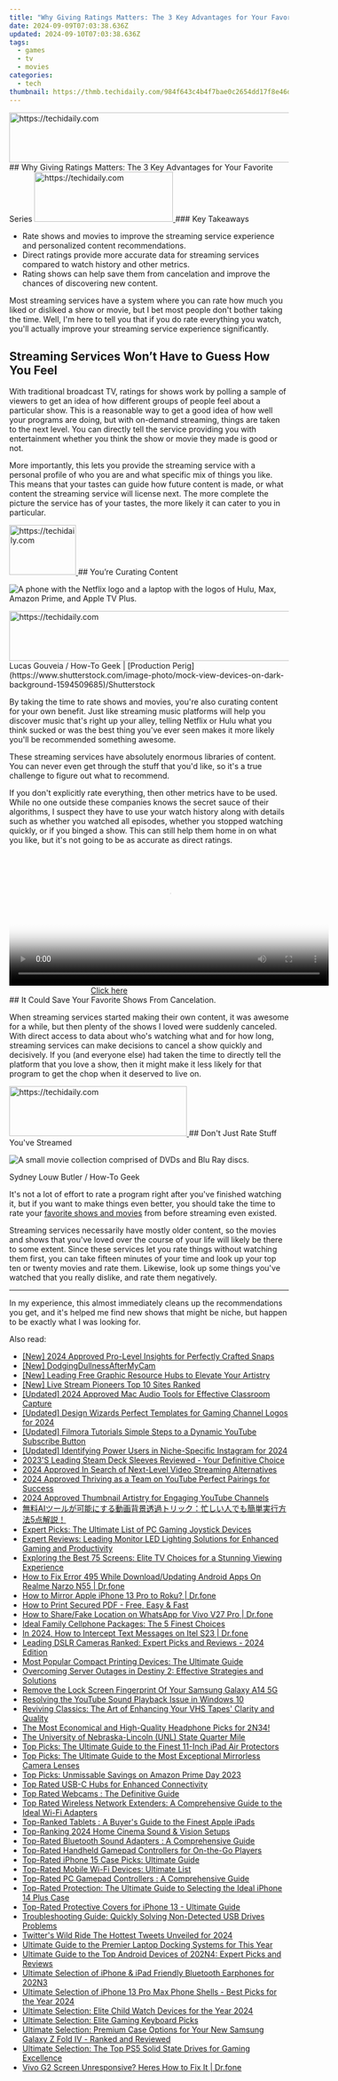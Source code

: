 ```yaml
---
title: "Why Giving Ratings Matters: The 3 Key Advantages for Your Favorite Series"
date: 2024-09-09T07:03:38.636Z
updated: 2024-09-10T07:03:38.636Z
tags:
  - games
  - tv
  - movies
categories:
  - tech
thumbnail: https://thmb.techidaily.com/984f643c4b4f7bae0c2654dd17f8e46d49464b1fbd02ad27cef488f7c4915f8e.jpg
---
```


<!-- affiliate ads begin -->
<a href="https://appsumo.8odi.net/c/5597632/2123737/7443" target="_top" id="2123737">
  <img src="//a.impactradius-go.com/display-ad/7443-2123737" border="0" alt="https://techidaily.com" width="728" height="90"/>
</a>
<img height="0" width="0" src="https://appsumo.8odi.net/i/5597632/2123737/7443" style="position:absolute;visibility:hidden;" border="0" />
<!-- affiliate ads end -->
## Why Giving Ratings Matters: The 3 Key Advantages for Your Favorite Series

<!-- affiliate ads begin -->
<a href="https://bluettius.sjv.io/c/5597632/2139120/17108" target="_top" id="2139120">
  <img src="//a.impactradius-go.com/display-ad/17108-2139120" border="0" alt="https://techidaily.com" width="250" height="90"/>
</a>
<img height="0" width="0" src="https://bluettius.sjv.io/i/5597632/2139120/17108" style="position:absolute;visibility:hidden;" border="0" />
<!-- affiliate ads end -->
### Key Takeaways

* Rate shows and movies to improve the streaming service experience and personalized content recommendations.
* Direct ratings provide more accurate data for streaming services compared to watch history and other metrics.
* Rating shows can help save them from cancelation and improve the chances of discovering new content.

 Most streaming services have a system where you can rate how much you liked or disliked a show or movie, but I bet most people don't bother taking the time. Well, I'm here to tell you that if you do rate everything you watch, you'll actually improve your streaming service experience significantly.

##  Streaming Services Won’t Have to Guess How You Feel

 With traditional broadcast TV, ratings for shows work by polling a sample of viewers to get an idea of how different groups of people feel about a particular show. This is a reasonable way to get a good idea of how well your programs are doing, but with on-demand streaming, things are taken to the next level. You can directly tell the service providing you with entertainment whether you think the show or movie they made is good or not.

 More importantly, this lets you provide the streaming service with a personal profile of who you are and what specific mix of things you like. This means that your tastes can guide how future content is made, or what content the streaming service will license next. The more complete the picture the service has of your tastes, the more likely it can cater to you in particular.

<!-- affiliate ads begin -->
<a href="https://aligracehair.sjv.io/c/5597632/2115925/19272" target="_top" id="2115925">
  <img src="//a.impactradius-go.com/display-ad/19272-2115925" border="0" alt="https://techidaily.com" width="120" height="90"/>
</a>
<img height="0" width="0" src="https://aligracehair.sjv.io/i/5597632/2115925/19272" style="position:absolute;visibility:hidden;" border="0" />
<!-- affiliate ads end -->
##  You’re Curating Content

![A phone with the Netflix logo and a laptop with the logos of Hulu, Max, Amazon Prime, and Apple TV Plus.](https://static1.howtogeekimages.com/wordpress/wp-content/uploads/2024/05/a-phone-with-the-netflix-logo-and-a-laptop-with-the-logos-of-hulu-max-amazon-prime-and-apple-tv-plus.jpg) 

<!-- affiliate ads begin -->
<a href="https://ephamedtechinc.pxf.io/c/5597632/2130528/26400" target="_top" id="2130528">
  <img src="//a.impactradius-go.com/display-ad/26400-2130528" border="0" alt="https://techidaily.com" width="728" height="90"/>
</a>
<img height="0" width="0" src="https://ephamedtechinc.pxf.io/i/5597632/2130528/26400" style="position:absolute;visibility:hidden;" border="0" />
<!-- affiliate ads end -->
Lucas Gouveia / How-To Geek | [Production Perig](https://www.shutterstock.com/image-photo/mock-view-devices-on-dark-background-1594509685)/Shutterstock

 By taking the time to rate shows and movies, you're also curating content for your own benefit. Just like streaming music platforms will help you discover music that's right up your alley, telling Netflix or Hulu what you think sucked or was the best thing you've ever seen makes it more likely you'll be recommended something awesome. 

 These streaming services have absolutely enormous libraries of content. You can never even get through the stuff that you'd like, so it's a true challenge to figure out what to recommend.

 If you don't explicitly rate everything, then other metrics have to be used. While no one outside these companies knows the secret sauce of their algorithms, I suspect they have to use your watch history along with details such as whether you watched all episodes, whether you stopped watching quickly, or if you binged a show. This can still help them home in on what you like, but it's not going to be as accurate as direct ratings.

<!-- affiliate ads begin -->
<span id="1983575">
					<video width="576" height="240" style="cursor:pointer"
           poster="//a.impactradius-go.com/display-clicktoplayimage/1983575.png"
           onclick="if(!this.playClicked){this.play();this.setAttribute('controls',true);this.playClicked=true;}">
	   <source src="//a.impactradius-go.com/display-ad/22993-1983575">
	   <img src="//a.impactradius-go.com/display-clicktoplayimage/1983575.png" style="border: none; height: 100%; width: 100%; object-fit: contain">
	</video>
	<div style="width:360px;text-align:center"><a href="javascript:window.open(decodeURIComponent('https%3A%2F%2Fhomestyler.sjv.io%2Fc%2F5597632%2F1983575%2F22993'), '_blank');void(0);">Click here</a></div>
</span>
<img height="0" width="0" src="https://imp.pxf.io/i/5597632/1983575/22993" style="position:absolute;visibility:hidden;" border="0" />
<!-- affiliate ads end -->
##  It Could Save Your Favorite Shows From Cancelation. 

 When streaming services started making their own content, it was awesome for a while, but then plenty of the shows I loved were suddenly canceled. With direct access to data about who's watching what and for how long, streaming services can make decisions to cancel a show quickly and decisively. If you (and everyone else) had taken the time to directly tell the platform that you love a show, then it might make it less likely for that program to get the chop when it deserved to live on.

<!-- affiliate ads begin -->
<a href="https://aligracehair.sjv.io/c/5597632/2135415/19272" target="_top" id="2135415">
  <img src="//a.impactradius-go.com/display-ad/19272-2135415" border="0" alt="https://techidaily.com" width="320" height="90"/>
</a>
<img height="0" width="0" src="https://aligracehair.sjv.io/i/5597632/2135415/19272" style="position:absolute;visibility:hidden;" border="0" />
<!-- affiliate ads end -->
##  Don't Just Rate Stuff You've Streamed

![A small movie collection comprised of DVDs and Blu Ray discs.](https://static1.howtogeekimages.com/wordpress/wp-content/uploads/2024/05/20240520_102047.jpg) 

Sydney Louw Butler / How-To Geek

 It's not a lot of effort to rate a program right after you've finished watching it, but if you want to make things even better, you should take the time to rate your [favorite shows and movies](https://android-frp.techidaily.com/in-2024-how-to-bypass-google-frp-lock-from-nokia-105-classic-devices-by-drfone-android/) from before streaming even existed.

 Streaming services necessarily have mostly older content, so the movies and shows that you've loved over the course of your life will likely be there to some extent. Since these services let you rate things without watching them first, you can take fifteen minutes of your time and look up your top ten or twenty movies and rate them. Likewise, look up some things you've watched that you really dislike, and rate them negatively.

---

 In my experience, this almost immediately cleans up the recommendations you get, and it's helped me find new shows that might be niche, but happen to be exactly what I was looking for.

<ins class="adsbygoogle"
     style="display:block"
     data-ad-format="autorelaxed"
     data-ad-client="ca-pub-7571918770474297"
     data-ad-slot="1223367746"></ins>



<ins class="adsbygoogle"
     style="display:block"
     data-ad-client="ca-pub-7571918770474297"
     data-ad-slot="8358498916"
     data-ad-format="auto"
     data-full-width-responsive="true"></ins>

<span class="atpl-alsoreadstyle">Also read:</span>
<div><ul>
<li><a href="https://snapchat-videos.techidaily.com/new-2024-approved-pro-level-insights-for-perfectly-crafted-snaps/"><u>[New] 2024 Approved  Pro-Level Insights for Perfectly Crafted Snaps</u></a></li>
<li><a href="https://desktop-recording.techidaily.com/new-dodgingdullnessaftermycam/"><u>[New] DodgingDullnessAfterMyCam</u></a></li>
<li><a href="https://extra-skills.techidaily.com/new-leading-free-graphic-resource-hubs-to-elevate-your-artistry/"><u>[New] Leading Free Graphic Resource Hubs to Elevate Your Artistry</u></a></li>
<li><a href="https://extra-skills.techidaily.com/new-live-stream-pioneers-top-10-sites-ranked/"><u>[New] Live Stream Pioneers  Top 10 Sites Ranked</u></a></li>
<li><a href="https://screen-sharing-recording.techidaily.com/updated-2024-approved-mac-audio-tools-for-effective-classroom-capture/"><u>[Updated] 2024 Approved  Mac Audio Tools for Effective Classroom Capture</u></a></li>
<li><a href="https://youtube-web.techidaily.com/ed-design-wizards-perfect-templates-for-gaming-channel-logos-for-2024/"><u>[Updated] Design Wizards  Perfect Templates for Gaming Channel Logos for 2024</u></a></li>
<li><a href="https://eaxpv-info.techidaily.com/updated-filmora-tutorials-simple-steps-to-a-dynamic-youtube-subscribe-button/"><u>[Updated] Filmora Tutorials  Simple Steps to a Dynamic YouTube Subscribe Button</u></a></li>
<li><a href="https://instagram-clips.techidaily.com/updated-identifying-power-users-in-niche-specific-instagram-for-2024/"><u>[Updated] Identifying Power Users in Niche-Specific Instagram for 2024</u></a></li>
<li><a href="https://buynow-marvelous.techidaily.com/2023s-leading-steam-deck-sleeves-reviewed-your-definitive-choice/"><u>2023'S Leading Steam Deck Sleeves Reviewed - Your Definitive Choice</u></a></li>
<li><a href="https://some-techniques.techidaily.com/2024-approved-in-search-of-next-level-video-streaming-alternatives/"><u>2024 Approved  In Search of Next-Level Video Streaming Alternatives</u></a></li>
<li><a href="https://youtube-docs.techidaily.com/approved-thriving-as-a-team-on-youtube-perfect-pairings-for-success/"><u>2024 Approved  Thriving as a Team on YouTube  Perfect Pairings for Success</u></a></li>
<li><a href="https://youtube-stream.techidaily.com/2024-approved-thumbnail-artistry-for-engaging-youtube-channels/"><u>2024 Approved  Thumbnail Artistry for Engaging YouTube Channels</u></a></li>
<li><a href="https://blog-min.techidaily.com/1725289427280-ai5/"><u>無料AIツールが可能にする動画背景透過トリック：忙しい人でも簡単実行方法5点解説！</u></a></li>
<li><a href="https://buynow-marvelous.techidaily.com/expert-picks-the-ultimate-list-of-pc-gaming-joystick-devices/"><u>Expert Picks: The Ultimate List of PC Gaming Joystick Devices</u></a></li>
<li><a href="https://buynow-marvelous.techidaily.com/expert-reviews-leading-monitor-led-lighting-solutions-for-enhanced-gaming-and-productivity/"><u>Expert Reviews: Leading Monitor LED Lighting Solutions for Enhanced Gaming and Productivity</u></a></li>
<li><a href="https://buynow-marvelous.techidaily.com/exploring-the-best-75-screens-elite-tv-choices-for-a-stunning-viewing-experience/"><u>Exploring the Best 75 Screens: Elite TV Choices for a Stunning Viewing Experience</u></a></li>
<li><a href="https://change-location.techidaily.com/how-to-fix-error-495-while-downloadupdating-android-apps-on-realme-narzo-n55-drfone-by-drfone-fix-android-problems-fix-android-problems/"><u>How to Fix Error 495 While Download/Updating Android Apps On Realme Narzo N55 | Dr.fone</u></a></li>
<li><a href="https://screen-mirror.techidaily.com/how-to-mirror-apple-iphone-13-pro-to-roku-drfone-by-drfone-ios/"><u>How to Mirror Apple iPhone 13 Pro to Roku? | Dr.fone</u></a></li>
<li><a href="https://techtrends.techidaily.com/how-to-print-secured-pdf-free-easy-and-fast/"><u>How to Print Secured PDF - Free, Easy & Fast</u></a></li>
<li><a href="https://location-social.techidaily.com/how-to-sharefake-location-on-whatsapp-for-vivo-v27-pro-drfone-by-drfone-virtual-android/"><u>How to Share/Fake Location on WhatsApp for Vivo V27 Pro | Dr.fone</u></a></li>
<li><a href="https://buynow-marvelous.techidaily.com/ideal-family-cellphone-packages-the-5-finest-choices/"><u>Ideal Family Cellphone Packages: The 5 Finest Choices</u></a></li>
<li><a href="https://android-location-track.techidaily.com/in-2024-how-to-intercept-text-messages-on-itel-s23-drfone-by-drfone-virtual-android/"><u>In 2024, How to Intercept Text Messages on Itel S23 | Dr.fone</u></a></li>
<li><a href="https://buynow-marvelous.techidaily.com/leading-dslr-cameras-ranked-expert-picks-and-reviews-2024-edition/"><u>Leading DSLR Cameras Ranked: Expert Picks and Reviews - 2024 Edition</u></a></li>
<li><a href="https://buynow-marvelous.techidaily.com/most-popular-compact-printing-devices-the-ultimate-guide/"><u>Most Popular Compact Printing Devices: The Ultimate Guide</u></a></li>
<li><a href="https://common-error.techidaily.com/overcoming-server-outages-in-destiny-2-effective-strategies-and-solutions/"><u>Overcoming Server Outages in Destiny 2: Effective Strategies and Solutions</u></a></li>
<li><a href="https://android-unlock.techidaily.com/remove-the-lock-screen-fingerprint-of-your-samsung-galaxy-a14-5g-by-drfone-android/"><u>Remove the Lock Screen Fingerprint Of Your Samsung Galaxy A14 5G</u></a></li>
<li><a href="https://win-howtos.techidaily.com/resolving-the-youtube-sound-playback-issue-in-windows-10/"><u>Resolving the YouTube Sound Playback Issue in Windows 10</u></a></li>
<li><a href="https://some-guidance.techidaily.com/reviving-classics-the-art-of-enhancing-your-vhs-tapes-clarity-and-quality/"><u>Reviving Classics: The Art of Enhancing Your VHS Tapes' Clarity and Quality</u></a></li>
<li><a href="https://buynow-marvelous.techidaily.com/the-most-economical-and-high-quality-headphone-picks-for-2n34/"><u>The Most Economical and High-Quality Headphone Picks for 2N34!</u></a></li>
<li><a href="https://buynow-marvelous.techidaily.com/the-university-of-nebraska-lincoln-unl-state-quarter-mile/"><u>The University of Nebraska-Lincoln (UNL) State Quarter Mile</u></a></li>
<li><a href="https://buynow-marvelous.techidaily.com/top-picks-the-ultimate-guide-to-the-finest-11-inch-ipad-air-protectors/"><u>Top Picks: The Ultimate Guide to the Finest 11-Inch iPad Air Protectors</u></a></li>
<li><a href="https://buynow-marvelous.techidaily.com/top-picks-the-ultimate-guide-to-the-most-exceptional-mirrorless-camera-lenses/"><u>Top Picks: The Ultimate Guide to the Most Exceptional Mirrorless Camera Lenses</u></a></li>
<li><a href="https://buynow-marvelous.techidaily.com/top-picks-unmissable-savings-on-amazon-prime-day-2023/"><u>Top Picks: Unmissable Savings on Amazon Prime Day 2023</u></a></li>
<li><a href="https://buynow-marvelous.techidaily.com/top-rated-usb-c-hubs-for-enhanced-connectivity/"><u>Top Rated USB-C Hubs for Enhanced Connectivity</u></a></li>
<li><a href="https://buynow-marvelous.techidaily.com/top-rated-webcams-the-definitive-guide/"><u>Top Rated Webcams : The Definitive Guide</u></a></li>
<li><a href="https://buynow-marvelous.techidaily.com/top-rated-wireless-network-extenders-a-comprehensive-guide-to-the-ideal-wi-fi-adapters/"><u>Top Rated Wireless Network Extenders: A Comprehensive Guide to the Ideal Wi-Fi Adapters</u></a></li>
<li><a href="https://buynow-marvelous.techidaily.com/top-ranked-tablets-a-buyers-guide-to-the-finest-apple-ipads/"><u>Top-Ranked Tablets : A Buyer's Guide to the Finest Apple iPads</u></a></li>
<li><a href="https://buynow-marvelous.techidaily.com/top-ranking-2024-home-cinema-sound-and-vision-setups/"><u>Top-Ranking 2024 Home Cinema Sound & Vision Setups</u></a></li>
<li><a href="https://buynow-marvelous.techidaily.com/top-rated-bluetooth-sound-adapters-a-comprehensive-guide/"><u>Top-Rated Bluetooth Sound Adapters : A Comprehensive Guide</u></a></li>
<li><a href="https://buynow-marvelous.techidaily.com/top-rated-handheld-gamepad-controllers-for-on-the-go-players/"><u>Top-Rated Handheld Gamepad Controllers for On-the-Go Players</u></a></li>
<li><a href="https://buynow-marvelous.techidaily.com/top-rated-iphone-15-case-picks-ultimate-guide/"><u>Top-Rated iPhone 15 Case Picks: Ultimate Guide</u></a></li>
<li><a href="https://buynow-marvelous.techidaily.com/top-rated-mobile-wi-fi-devices-ultimate-list/"><u>Top-Rated Mobile Wi-Fi Devices: Ultimate List</u></a></li>
<li><a href="https://buynow-marvelous.techidaily.com/top-rated-pc-gamepad-controllers-a-comprehensive-guide/"><u>Top-Rated PC Gamepad Controllers : A Comprehensive Guide</u></a></li>
<li><a href="https://buynow-marvelous.techidaily.com/top-rated-protection-the-ultimate-guide-to-selecting-the-ideal-iphone-14-plus-case/"><u>Top-Rated Protection: The Ultimate Guide to Selecting the Ideal iPhone 14 Plus Case</u></a></li>
<li><a href="https://buynow-marvelous.techidaily.com/top-rated-protective-covers-for-iphone-13-ultimate-guide/"><u>Top-Rated Protective Covers for iPhone 13 - Ultimate Guide</u></a></li>
<li><a href="https://common-error.techidaily.com/troubleshooting-guide-quickly-solving-non-detected-usb-drives-problems/"><u>Troubleshooting Guide: Quickly Solving Non-Detected USB Drives Problems</u></a></li>
<li><a href="https://twitter-videos.techidaily.com/twitters-wild-ride-the-hottest-tweets-unveiled-for-2024/"><u>Twitter's Wild Ride  The Hottest Tweets Unveiled for 2024</u></a></li>
<li><a href="https://buynow-marvelous.techidaily.com/ultimate-guide-to-the-premier-laptop-docking-systems-for-this-year/"><u>Ultimate Guide to the Premier Laptop Docking Systems for This Year</u></a></li>
<li><a href="https://buynow-marvelous.techidaily.com/ultimate-guide-to-the-top-android-devices-of-202n4-expert-picks-and-reviews/"><u>Ultimate Guide to the Top Android Devices of 202N4: Expert Picks and Reviews</u></a></li>
<li><a href="https://buynow-marvelous.techidaily.com/ultimate-selection-of-iphone-and-ipad-friendly-bluetooth-earphones-for-202n3/"><u>Ultimate Selection of iPhone & iPad Friendly Bluetooth Earphones for 202N3</u></a></li>
<li><a href="https://buynow-marvelous.techidaily.com/ultimate-selection-of-iphone-13-pro-max-phone-shells-best-picks-for-the-year-2024/"><u>Ultimate Selection of iPhone 13 Pro Max Phone Shells - Best Picks for the Year 2024</u></a></li>
<li><a href="https://buynow-marvelous.techidaily.com/ultimate-selection-elite-child-watch-devices-for-the-year-2024/"><u>Ultimate Selection: Elite Child Watch Devices for the Year 2024</u></a></li>
<li><a href="https://buynow-marvelous.techidaily.com/ultimate-selection-elite-gaming-keyboard-picks/"><u>Ultimate Selection: Elite Gaming Keyboard Picks</u></a></li>
<li><a href="https://buynow-marvelous.techidaily.com/ultimate-selection-premium-case-options-for-your-new-samsung-galaxy-z-fold-ranked-and-reviewed/"><u>Ultimate Selection: Premium Case Options for Your New Samsung Galaxy Z Fold Ⅳ - Ranked and Reviewed</u></a></li>
<li><a href="https://buynow-marvelous.techidaily.com/ultimate-selection-the-top-ps5-solid-state-drives-for-gaming-excellence/"><u>Ultimate Selection: The Top PS5 Solid State Drives for Gaming Excellence</u></a></li>
<li><a href="https://howto.techidaily.com/vivo-g2-screen-unresponsive-heres-how-to-fix-it-drfone-by-drfone-fix-android-problems-fix-android-problems/"><u>Vivo G2 Screen Unresponsive? Heres How to Fix It | Dr.fone</u></a></li>
</ul></div>

